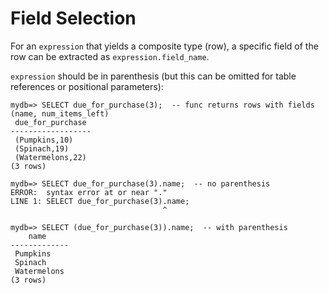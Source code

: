 # Field Selection

For an `expression` that yields a composite type (row), a specific field of the row can be extracted as `expression.field_name`.

`expression` should be in parenthesis (but this can be omitted for table references or positional parameters):

```psql
mydb=> SELECT due_for_purchase(3);  -- func returns rows with fields (name, num_items_left)
 due_for_purchase 
------------------
 (Pumpkins,10)
 (Spinach,19)
 (Watermelons,22)
(3 rows)
```

```psql
mydb=> SELECT due_for_purchase(3).name;  -- no parenthesis
ERROR:  syntax error at or near "."
LINE 1: SELECT due_for_purchase(3).name;
                                  ^
```

```psql
mydb=> SELECT (due_for_purchase(3)).name;  -- with parenthesis
    name     
-------------
 Pumpkins
 Spinach
 Watermelons
(3 rows)
```
